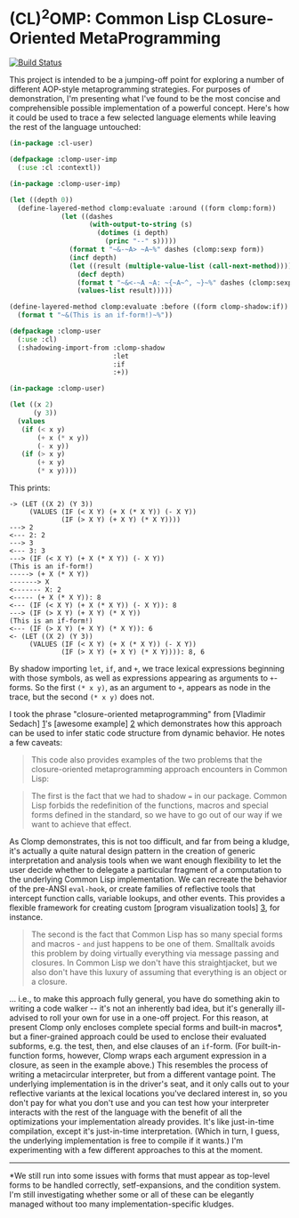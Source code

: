 (CL)<sup>2</sup>OMP: Common Lisp CLosure-Oriented MetaProgramming
=================================================================

[![Build Status](https://travis-ci.org/DalekBaldwin/clomp.svg?branch=master)](https://travis-ci.org/DalekBaldwin/clomp)

This project is intended to be a jumping-off point for exploring a number of different AOP-style metaprogramming strategies. For purposes of demonstration, I'm presenting what I've found to be the most concise and comprehensible possible implementation of a powerful concept. Here's how it could be used to trace a few selected language elements while leaving the rest of the language untouched:

```lisp
(in-package :cl-user)

(defpackage :clomp-user-imp
  (:use :cl :contextl))

(in-package :clomp-user-imp)

(let ((depth 0))
  (define-layered-method clomp:evaluate :around ((form clomp:form))
             (let ((dashes
                    (with-output-to-string (s)
                      (dotimes (i depth)
                        (princ "--" s)))))
               (format t "~&-~A> ~A~%" dashes (clomp:sexp form))
               (incf depth)
               (let ((result (multiple-value-list (call-next-method))))
                 (decf depth)
                 (format t "~&<-~A ~A: ~{~A~^, ~}~%" dashes (clomp:sexp form) result)
                 (values-list result)))))

(define-layered-method clomp:evaluate :before ((form clomp-shadow:if))
  (format t "~&(This is an if-form!)~%"))

(defpackage :clomp-user
  (:use :cl)
  (:shadowing-import-from :clomp-shadow
                          :let
                          :if
                          :+))

(in-package :clomp-user)

(let ((x 2)
      (y 3))
  (values
   (if (< x y)
       (+ x (* x y))
       (- x y))
   (if (> x y)
       (+ x y)
       (* x y))))
```

This prints:

```
-> (LET ((X 2) (Y 3))
     (VALUES (IF (< X Y) (+ X (* X Y)) (- X Y))
             (IF (> X Y) (+ X Y) (* X Y))))
---> 2
<--- 2: 2
---> 3
<--- 3: 3
---> (IF (< X Y) (+ X (* X Y)) (- X Y))
(This is an if-form!)
-----> (+ X (* X Y))
-------> X
<------- X: 2
<----- (+ X (* X Y)): 8
<--- (IF (< X Y) (+ X (* X Y)) (- X Y)): 8
---> (IF (> X Y) (+ X Y) (* X Y))
(This is an if-form!)
<--- (IF (> X Y) (+ X Y) (* X Y)): 6
<- (LET ((X 2) (Y 3))
     (VALUES (IF (< X Y) (+ X (* X Y)) (- X Y))
             (IF (> X Y) (+ X Y) (* X Y)))): 8, 6
```

By shadow importing `let`, `if`, and `+`, we trace lexical expressions beginning with those symbols, as well as expressions appearing as arguments to `+`-forms. So the first `(* x y)`, as an argument to `+`, appears as node in the trace, but the second `(* x y)` does not.

I took the phrase "closure-oriented metaprogramming" from [Vladimir Sedach] [1]'s [awesome example] [2] which demonstrates how this approach can be used to infer static code structure from dynamic behavior. He notes a few caveats:

> This code also provides examples of the two problems that the closure-oriented metaprogramming approach encounters in Common Lisp:

> The first is the fact that we had to shadow `=` in our package. Common Lisp forbids the redefinition of the functions, macros and special forms defined in the standard, so we have to go out of our way if we want to achieve that effect.

As Clomp demonstrates, this is not too difficult, and far from being a kludge, it's actually a quite natural design pattern in the creation of generic interpretation and analysis tools when we want enough flexibility to let the user decide whether to delegate a particular fragment of a computation to the underlying Common Lisp implementation. We can recreate the behavior of the pre-ANSI `eval-hook`, or create families of reflective tools that intercept function calls, variable lookups, and other events. This provides a flexible framework for creating custom [program visualization tools] [3], for instance.

> The second is the fact that Common Lisp has so many special forms and macros - `and` just happens to be one of them. Smalltalk avoids this problem by doing virtually everything via message passing and closures. In Common Lisp we don't have this straightjacket, but we also don't have this luxury of assuming that everything is an object or a closure.

... i.e., to make this approach fully general, you have do something akin to writing a code walker -- it's not an inherently bad idea, but it's generally ill-advised to roll your own for use in a one-off project. For this reason, at present Clomp only encloses complete special forms and built-in macros*, but a finer-grained approach could be used to enclose their evaluated subforms, e.g. the test, then, and else clauses of an `if`-form. (For built-in-function forms, however, Clomp wraps each argument expression in a closure, as seen in the example above.) This resembles the process of writing a metacircular interpreter, but from a different vantage point. The underlying implementation is in the driver's seat, and it only calls out to your reflective variants at the lexical locations you've declared interest in, so you don't pay for what you don't use and you can test how your interpreter interacts with the rest of the language with the benefit of all the optimizations your implementation already provides. It's like just-in-time compilation, except it's just-in-time interpretation. (Which in turn, I guess, the underlying implementation is free to compile if it wants.) I'm experimenting with a few different approaches to this at the moment.

---

*We still run into some issues with forms that must appear as top-level forms to be handled correctly, setf-expansions, and the condition system. I'm still investigating whether some or all of these can be elegantly managed without too many implementation-specific kludges.

[1]:https://github.com/vsedach
[2]:http://carcaddar.blogspot.com/2009/04/closure-oriented-metaprogramming-via.html
[3]:https://vimeo.com/109918920
